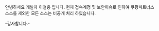 안녕하세요 개발자 이철웅 입니다.
현재 접속계정 및 보안이슈로 인하여 쿠팡파트너스 소스를 제외한 모든 소스는
비공개 처리 하였습니다.

-감사합니다.-

<!---
chulwoongLee/chulwoongLee is a ✨ special ✨ repository because its `README.md` (this file) appears on your GitHub profile.
You can click the Preview link to take a look at your changes.
--->
